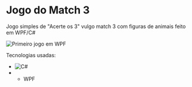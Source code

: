 <h1>Jogo do Match 3</h1>

Jogo simples de "Acerte os 3" vulgo match 3 com figuras de animais feito em WPF/C#

![Primeiro jogo em WPF](https://github.com/andercard0/Jogo-do-Match/assets/43047877/a4ceb85e-9b0c-408d-b386-f93e381a0f95)

Tecnologias usadas:
* ![C#](https://img.shields.io/badge/c%23-%23239120.svg?style=for-the-badge&logo=csharp&logoColor=white)
* * WPF
